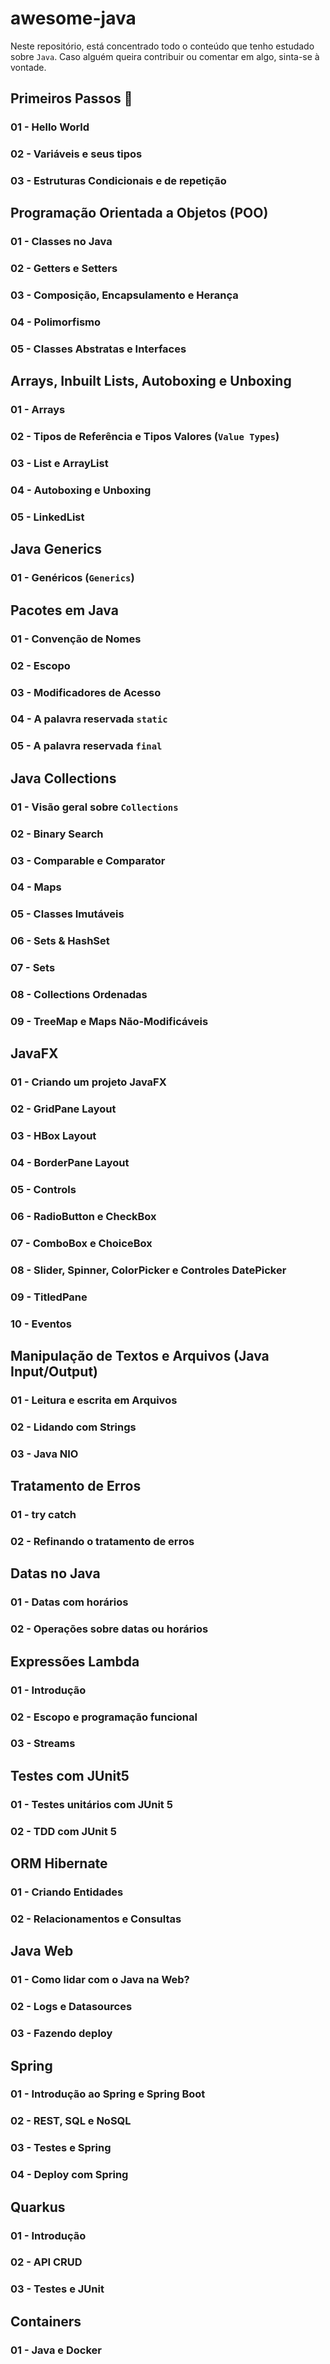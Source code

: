 # awesome-java

Neste repositório, está concentrado todo o conteúdo que tenho estudado sobre `Java`.
Caso alguém queira contribuir ou comentar em algo, sinta-se à vontade.

## Primeiros Passos 🚶

### 01 - Hello World

### 02 - Variáveis e seus tipos

### 03 - Estruturas Condicionais e de repetição

## Programação Orientada a Objetos (POO)

### 01 - Classes no Java

### 02 - Getters e Setters

### 03 - Composição, Encapsulamento e Herança

### 04 - Polimorfismo

### 05 - Classes Abstratas e Interfaces

## Arrays, Inbuilt Lists, Autoboxing e Unboxing

### 01 - Arrays

### 02 - Tipos de Referência e Tipos Valores (`Value Types`)

### 03 - List e ArrayList

### 04 - Autoboxing e Unboxing

### 05 - LinkedList

## Java Generics

### 01 - Genéricos (`Generics`)

## Pacotes em Java

### 01 - Convenção de Nomes

### 02 - Escopo

### 03 - Modificadores de Acesso

### 04 - A palavra reservada `static`

### 05 - A palavra reservada `final`

## Java Collections

### 01 - Visão geral sobre `Collections`

### 02 - Binary Search

### 03 - Comparable e Comparator

### 04 - Maps

### 05 - Classes Imutáveis

### 06 - Sets & HashSet

### 07 - Sets

### 08 - Collections Ordenadas

### 09 - TreeMap e Maps Não-Modificáveis

## JavaFX

### 01 - Criando um projeto JavaFX

### 02 - GridPane Layout

### 03 - HBox Layout

### 04 - BorderPane Layout

### 05 - Controls

### 06 - RadioButton e CheckBox

### 07 - ComboBox e ChoiceBox

### 08 - Slider, Spinner, ColorPicker e Controles DatePicker

### 09 - TitledPane

### 10 - Eventos

## Manipulação de Textos e Arquivos (Java Input/Output)

### 01 - Leitura e escrita em Arquivos

### 02 - Lidando com Strings

### 03 - Java NIO

## Tratamento de Erros

### 01 - try catch

### 02 - Refinando o tratamento de erros

## Datas no Java

### 01 - Datas com horários

### 02 - Operações sobre datas ou horários

## Expressões Lambda

### 01 - Introdução

### 02 - Escopo e programação funcional

### 03 - Streams

## Testes com JUnit5

### 01 - Testes unitários com JUnit 5

### 02 - TDD com JUnit 5

## ORM Hibernate

### 01 - Criando Entidades

### 02 - Relacionamentos e Consultas

## Java Web

### 01 - Como lidar com o Java na Web?

### 02 - Logs e Datasources

### 03 - Fazendo deploy

## Spring

### 01 - Introdução ao Spring e Spring Boot

### 02 - REST, SQL e NoSQL

### 03 - Testes e Spring

### 04 - Deploy com Spring

## Quarkus

### 01 - Introdução

### 02 - API CRUD

### 03 - Testes e JUnit

## Containers

### 01 - Java e Docker
